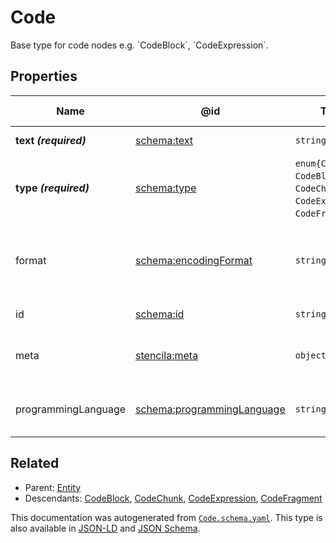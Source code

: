 # Code

Base type for code nodes e.g. \`CodeBlock\`, \`CodeExpression\`.

## Properties

| Name                  | @id                                                                  | Type                                                                           | Description                                                       | Inherited from     |
| --------------------- | -------------------------------------------------------------------- | ------------------------------------------------------------------------------ | ----------------------------------------------------------------- | ------------------ |
| **text _(required)_** | [schema:text](https://schema.org/text)                               | `string`                                                                       | The text of the code.                                             | [Code](./Code)     |
| **type _(required)_** | [schema:type](https://schema.org/type)                               | `enum{`​`Code`, `CodeBlock`, `CodeChunk`, `CodeExpression`, `CodeFragment`​`}` | The name of the type.                                             | [Entity](./Entity) |
| format                | [schema:encodingFormat](https://schema.org/encodingFormat)           | `string`                                                                       | Media type, typically expressed using a MIME format, of the code. | [Code](./Code)     |
| id                    | [schema:id](https://schema.org/id)                                   | `string`                                                                       | The identifier for this item.                                     | [Entity](./Entity) |
| meta                  | [stencila:meta](https://schema.stenci.la/meta.jsonld)                | `object`                                                                       | Metadata associated with this item.                               | [Entity](./Entity) |
| programmingLanguage   | [schema:programmingLanguage](https://schema.org/programmingLanguage) | `string`                                                                       | The programming language of the code.                             | [Code](./Code)     |

## Related

-   Parent: [Entity](./Entity)
-   Descendants: [CodeBlock](./CodeBlock), [CodeChunk](./CodeChunk), [CodeExpression](./CodeExpression), [CodeFragment](./CodeFragment)

 This documentation was autogenerated from [`Code.schema.yaml`](https://github.com/stencila/schema/blob/master/schema/Code.schema.yaml). This type is also available in [JSON-LD](https://schema.stenci.la/Code.jsonld) and [JSON Schema](https://schema.stenci.la/Code.schema.json).

